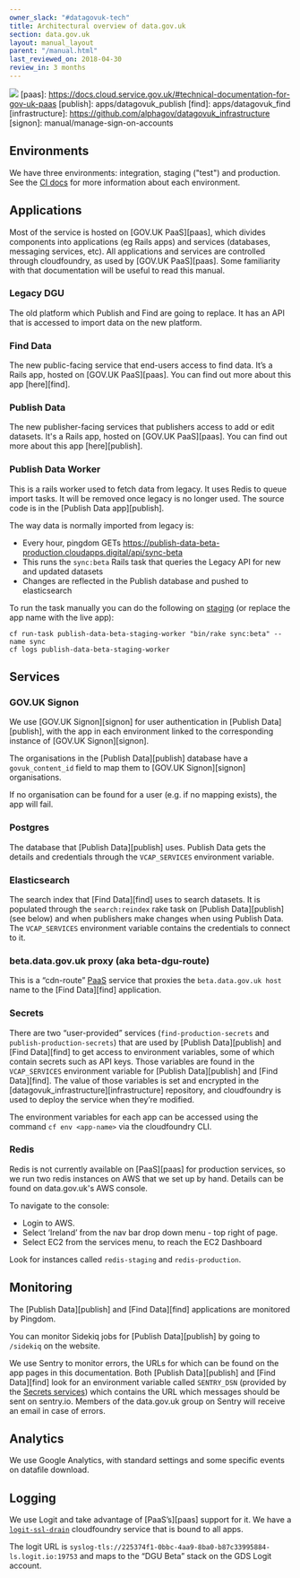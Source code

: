 ```yaml
---
owner_slack: "#datagovuk-tech"
title: Architectural overview of data.gov.uk
section: data.gov.uk
layout: manual_layout
parent: "/manual.html"
last_reviewed_on: 2018-04-30
review_in: 3 months
---
```

![](/manual/images/data-gov-uk-architecture.jpg)
[paas]: https://docs.cloud.service.gov.uk/#technical-documentation-for-gov-uk-paas
[publish]: apps/datagovuk_publish
[find]: apps/datagovuk_find
[infrastructure]: https://github.com/alphagov/datagovuk_infrastructure
[signon]: manual/manage-sign-on-accounts

## Environments

We have three environments: integration, staging ("test") and production. See the [CI docs](manual/data-gov-uk-continuous-integration-and-deployment) for more information about each environment.

## Applications

Most of the service is hosted on [GOV.UK PaaS][paas], which divides components into applications (eg Rails apps) and services (databases, messaging services, etc). All applications and services are controlled through cloudfoundry, as used by [GOV.UK PaaS][paas]. Some familiarity with that documentation will be useful to read this manual.

### Legacy DGU

The old platform which Publish and Find are going to replace. It has an API that is accessed to import data on the new platform.

### Find Data

The new public-facing service that end-users access to find data. It’s a Rails app, hosted on [GOV.UK PaaS][paas]. You can find out more about this app [here][find].

### Publish Data

The new publisher-facing services that publishers access to add or edit datasets. It's a Rails app, hosted on [GOV.UK PaaS][paas]. You can find out more about this app [here][publish].

### Publish Data Worker

This is a rails worker used to fetch data from legacy. It uses Redis to queue import tasks. It will be removed once legacy is no longer used. The source code is in the [Publish Data app][publish].

The way data is normally imported from legacy is:

* Every hour, pingdom GETs https://publish-data-beta-production.cloudapps.digital/api/sync-beta
* This runs the `sync:beta` Rails task that queries the Legacy API for new and updated datasets
* Changes are reflected in the Publish database and pushed to elasticsearch

To run the task manually you can do the following on [staging](#staging-environment) (or replace the app name with the live app):

    cf run-task publish-data-beta-staging-worker "bin/rake sync:beta" --name sync
    cf logs publish-data-beta-staging-worker

## Services

### GOV.UK Signon

We use [GOV.UK Signon][signon] for user authentication in [Publish Data][publish], with the app in each environment linked to the corresponding instance of [GOV.UK Signon][signon].

The organisations in the [Publish Data][publish] database have a `govuk_content_id` field to map them to [GOV.UK Signon][signon] organisations.

If no organisation can be found for a user (e.g. if no mapping exists), the app will fail.

### Postgres

The database that [Publish Data][publish] uses. Publish Data gets the details and credentials through the `VCAP_SERVICES` environment variable.

### Elasticsearch

The search index that [Find Data][find] uses to search datasets. It is populated through the `search:reindex` rake task on [Publish Data][publish] (see below) and when publishers make changes when using Publish Data.
The `VCAP_SERVICES` environment variable contains the credentials to connect to it.

### beta.data.gov.uk proxy (aka beta-dgu-route)

This is a “cdn-route” [PaaS](paas) service that proxies the `beta.data.gov.uk host` name to the [Find Data][find] application.

### Secrets

There are two “user-provided” services (`find-production-secrets` and `publish-production-secrets`) that are used by [Publish Data][publish] and [Find Data][find] to get access to environment variables, some of which contain secrets such as API keys. Those variables are found in the `VCAP_SERVICES` environment variable for [Publish Data][publish] and [Find Data][find]. The value of those variables is set and encrypted in the [datagovuk_infrastructure][infrastructure] repository, and cloudfoundry is used to deploy the service when they’re modified.

The environment variables for each app can be accessed using the command `cf env <app-name>` via the cloudfoundry CLI.

### Redis

Redis is not currently available on [PaaS][paas] for production services, so we run two redis instances on AWS that we set up by hand. Details can be found on data.gov.uk's AWS console.

To navigate to the console:

* Login to AWS.
* Select ‘Ireland’ from the nav bar drop down menu - top right of page.
* Select EC2 from the services menu, to reach the EC2 Dashboard

Look for instances called `redis-staging` and `redis-production`.

## Monitoring

The [Publish Data][publish] and [Find Data][find] applications are monitored by Pingdom.

You can monitor Sidekiq jobs for [Publish Data][publish] by going to `/sidekiq` on the website.

We use Sentry to monitor errors, the URLs for which can be found on the app pages in this documentation. Both [Publish Data][publish] and [Find Data][find] look for an environment variable called `SENTRY_DSN` (provided by the [Secrets services](#secrets-services)) which contains the URL which messages should be sent on sentry.io. Members of the data.gov.uk group on Sentry will receive an email in case of errors.

## Analytics

We use Google Analytics, with standard settings and some specific events on datafile download.

## Logging

We use Logit and take advantage of [PaaS’s][paas] support for it. We have a [`logit-ssl-drain`](#services) cloudfoundry service that is bound to all apps.

The logit URL is `syslog-tls://225374f1-0bbc-4aa9-8ba0-b87c33995884-ls.logit.io:19753` and maps to the “DGU Beta” stack on the GDS Logit account.
